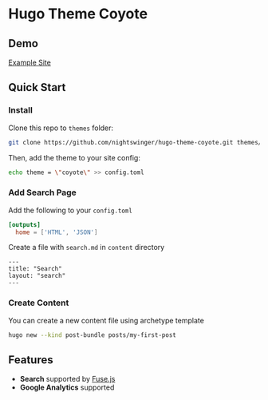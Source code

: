 # Hugo Theme Coyote

## Demo

[Example Site](https://nightswinger.github.io/hugo-theme-coyote/)

## Quick Start

### Install

Clone this repo to `themes` folder:

```bash
git clone https://github.com/nightswinger/hugo-theme-coyote.git themes/coyote --depth=1
```

Then, add the theme to your site config:

```bash
echo theme = \"coyote\" >> config.toml
```

### Add Search Page

Add the following to your `config.toml`

```toml
[outputs]
  home = ['HTML', 'JSON']
```

Create a file with `search.md` in `content` directory

```text
---
title: "Search"
layout: "search"
---
```

### Create Content

You can create a new content file using archetype template

```bash
hugo new --kind post-bundle posts/my-first-post
```

## Features

* **Search** supported by [Fuse.js](https://github.com/krisk/Fuse)
* **Google Analytics** supported
